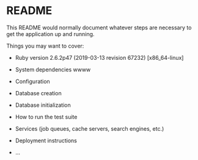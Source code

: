# README

This README would normally document whatever steps are necessary to get the
application up and running.

Things you may want to cover:

* Ruby version 2.6.2p47 (2019-03-13 revision 67232) [x86_64-linux]

* System dependencies wwww

* Configuration

* Database creation

* Database initialization

* How to run the test suite

* Services (job queues, cache servers, search engines, etc.)

* Deployment instructions

* ...
